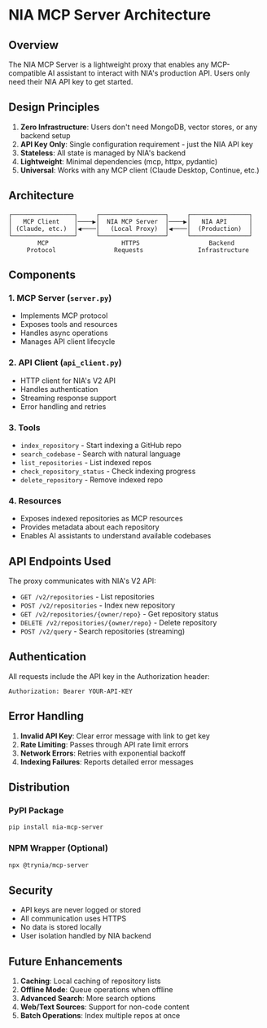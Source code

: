 # NIA MCP Server Architecture

## Overview

The NIA MCP Server is a lightweight proxy that enables any MCP-compatible AI assistant to interact with NIA's production API. Users only need their NIA API key to get started.

## Design Principles

1. **Zero Infrastructure**: Users don't need MongoDB, vector stores, or any backend setup
2. **API Key Only**: Single configuration requirement - just the NIA API key
3. **Stateless**: All state is managed by NIA's backend
4. **Lightweight**: Minimal dependencies (mcp, httpx, pydantic)
5. **Universal**: Works with any MCP client (Claude Desktop, Continue, etc.)

## Architecture

```
┌─────────────────┐     ┌──────────────────┐     ┌────────────────┐
│   MCP Client    │────▶│  NIA MCP Server  │────▶│   NIA API      │
│ (Claude, etc.)  │◀────│   (Local Proxy)  │◀────│  (Production)  │
└─────────────────┘     └──────────────────┘     └────────────────┘
        MCP                    HTTPS                   Backend
     Protocol                Requests               Infrastructure
```

## Components

### 1. MCP Server (`server.py`)
- Implements MCP protocol
- Exposes tools and resources
- Handles async operations
- Manages API client lifecycle

### 2. API Client (`api_client.py`)
- HTTP client for NIA's V2 API
- Handles authentication
- Streaming response support
- Error handling and retries

### 3. Tools
- `index_repository` - Start indexing a GitHub repo
- `search_codebase` - Search with natural language
- `list_repositories` - List indexed repos
- `check_repository_status` - Check indexing progress
- `delete_repository` - Remove indexed repo

### 4. Resources
- Exposes indexed repositories as MCP resources
- Provides metadata about each repository
- Enables AI assistants to understand available codebases

## API Endpoints Used

The proxy communicates with NIA's V2 API:

- `GET /v2/repositories` - List repositories
- `POST /v2/repositories` - Index new repository
- `GET /v2/repositories/{owner/repo}` - Get repository status
- `DELETE /v2/repositories/{owner/repo}` - Delete repository
- `POST /v2/query` - Search repositories (streaming)

## Authentication

All requests include the API key in the Authorization header:
```
Authorization: Bearer YOUR-API-KEY
```

## Error Handling

1. **Invalid API Key**: Clear error message with link to get key
2. **Rate Limiting**: Passes through API rate limit errors
3. **Network Errors**: Retries with exponential backoff
4. **Indexing Failures**: Reports detailed error messages

## Distribution

### PyPI Package
```bash
pip install nia-mcp-server
```

### NPM Wrapper (Optional)
```bash
npx @trynia/mcp-server
```

## Security

- API keys are never logged or stored
- All communication uses HTTPS
- No data is stored locally
- User isolation handled by NIA backend

## Future Enhancements

1. **Caching**: Local caching of repository lists
2. **Offline Mode**: Queue operations when offline
3. **Advanced Search**: More search options
4. **Web/Text Sources**: Support for non-code content
5. **Batch Operations**: Index multiple repos at once